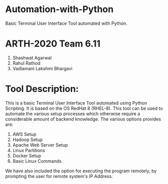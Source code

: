 # Automation-with-Python
Basic Terminal User Interface Tool automated with Python.

# ARTH-2020 Team 6.11
1. Shashwat Agarwal
2. Rahul Rathod
3. Vadlamani Lakshmi Bhargavi

# Tool Description:
This is a basic Terminal User Interface Tool automated using Python Scripting. It is based on
the OS RedHat 8 (RHEL-8).
This tool can be used to automate the various setup processes which otherwise require a considerable
amount of backend knowledge. The various options provides are:
1. AWS Setup
2. Hadoop Setup
3. Apache Web Server Setup
4. Linux Partitions
5. Docker Setup
6. Basic Linux Commands

We have also included the option for executing the program remotely, by prompting the user for
remote system's IP Address.
